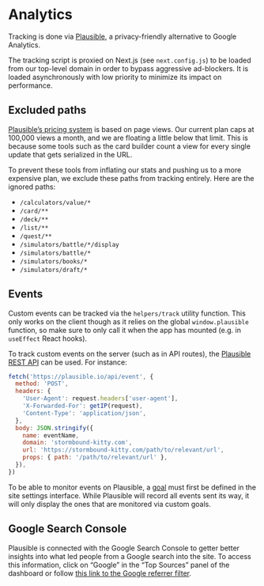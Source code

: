 # Analytics

Tracking is done via [Plausible](https://plausible.io/), a privacy-friendly alternative to Google Analytics.

The tracking script is proxied on Next.js (see `next.config.js`) to be loaded from our top-level domain in order to bypass aggressive ad-blockers. It is loaded asynchronously with low priority to minimize its impact on performance.

## Excluded paths

[Plausible’s pricing system](https://plausible.io/#pricing) is based on page views. Our current plan caps at 100,000 views a month, and we are floating a little below that limit. This is because some tools such as the card builder count a view for every single update that gets serialized in the URL.

To prevent these tools from inflating our stats and pushing us to a more expensive plan, we exclude these paths from tracking entirely. Here are the ignored paths:

- `/calculators/value/*`
- `/card/**`
- `/deck/**`
- `/list/**`
- `/quest/**`
- `/simulators/battle/*/display`
- `/simulators/battle/*`
- `/simulators/books/*`
- `/simulators/draft/*`

## Events

Custom events can be tracked via the `helpers/track` utility function. This only works on the client though as it relies on the global `window.plausible` function, so make sure to only call it when the app has mounted (e.g. in `useEffect` React hooks).

To track custom events on the server (such as in API routes), the [Plausible REST API](https://plausible.io/docs/events-api) can be used. For instance:

```js
fetch('https://plausible.io/api/event', {
  method: 'POST',
  headers: {
    'User-Agent': request.headers['user-agent'],
    'X-Forwarded-For': getIP(request),
    'Content-Type': 'application/json',
  },
  body: JSON.stringify({
    name: eventName,
    domain: 'stormbound-kitty.com',
    url: 'https://stormbound-kitty.com/path/to/relevant/url',
    props: { path: '/path/to/relevant/url' },
  }),
})
```

To be able to monitor events on Plausible, a [goal](https://plausible.io/docs/goal-conversions) must first be defined in the site settings interface. While Plausible will record all events sent its way, it will only display the ones that are monitored via custom goals.

## Google Search Console

Plausible is connected with the Google Search Console to getter better insights into what led people from a Google search into the site. To access this information, click on “Google” in the “Top Sources” panel of the dashboard or follow [this link to the Google referrer filter](https://plausible.io/stormbound-kitty.com/referrers/Google?source=Google).
